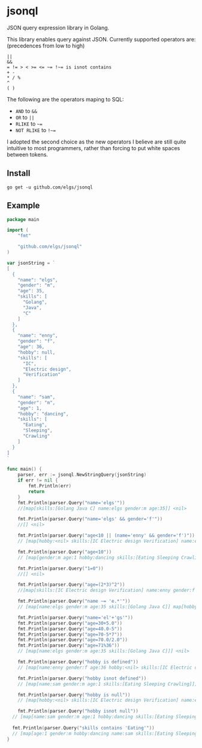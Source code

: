# jsonql
JSON query expression library in Golang.

This library enables query against JSON. Currently supported operators are: (precedences from low to high)

```
||
&&
= != > < >= <= ~= !~= is isnot contains
+ -
* / %
^
( )
```

The following are the operators maping to SQL:
* `AND` to `&&`
* `OR`	to `||`
* `RLIKE` to `~=`
* `NOT RLIKE` to `!~=`

I adopted the second choice as the new operators I believe are still quite intuitive to most programmers, rather than forcing to put white spaces between tokens.

## Install
`go get -u github.com/elgs/jsonql`

## Example
```go
package main

import (
	"fmt"

	"github.com/elgs/jsonql"
)

var jsonString = `
[
  {
    "name": "elgs",
    "gender": "m",
    "age": 35,
    "skills": [
      "Golang",
      "Java",
      "C"
    ]
  },
  {
    "name": "enny",
    "gender": "f",
    "age": 36,
    "hobby": null,
    "skills": [
      "IC",
      "Electric design",
      "Verification"
    ]
  },
  {
    "name": "sam",
    "gender": "m",
    "age": 1,
    "hobby": "dancing",
    "skills": [
      "Eating",
      "Sleeping",
      "Crawling"
    ]
  }
]
`

func main() {
	parser, err := jsonql.NewStringQuery(jsonString)
	if err != nil {
		fmt.Println(err)
		return
	}
	fmt.Println(parser.Query("name='elgs'"))
	//[map[skills:[Golang Java C] name:elgs gender:m age:35]] <nil>

	fmt.Println(parser.Query("name='elgs' && gender='f'"))
	//[] <nil>

	fmt.Println(parser.Query("age<10 || (name='enny' && gender='f')"))
	// [map[hobby:<nil> skills:[IC Electric design Verification] name:enny gender:f age:36] map[name:sam gender:m age:1 hobby:dancing skills:[Eating Sleeping Crawling]]] <nil>

	fmt.Println(parser.Query("age<10"))
	// [map[gender:m age:1 hobby:dancing skills:[Eating Sleeping Crawling] name:sam]] <nil>

	fmt.Println(parser.Query("1=0"))
	//[] <nil>

	fmt.Println(parser.Query("age=(2*3)^2"))
	//[map[skills:[IC Electric design Verification] name:enny gender:f age:36 hobby:<nil>]] <nil>

	fmt.Println(parser.Query("name ~= 'e.*'"))
	// [map[name:elgs gender:m age:35 skills:[Golang Java C]] map[hobby:<nil> skills:[IC Electric design Verification] name:enny gender:f age:36]] <nil>

	fmt.Println(parser.Query("name='el'+'gs'"))
	fmt.Println(parser.Query("age=30+5.0"))
	fmt.Println(parser.Query("age=40.0-5"))
	fmt.Println(parser.Query("age=70-5*7"))
	fmt.Println(parser.Query("age=70.0/2.0"))
	fmt.Println(parser.Query("age=71%36"))
	// [map[name:elgs gender:m age:35 skills:[Golang Java C]]] <nil>

	fmt.Println(parser.Query("hobby is defined"))
	// [map[name:enny gender:f age:36 hobby:<nil> skills:[IC Electric design Verification]] map[name:sam gender:m age:1 hobby:dancing skills:[Eating Sleeping Crawling]]] <nil>

	fmt.Println(parser.Query("hobby isnot defined"))
	// [map[name:sam gender:m age:1 skills:[Eating Sleeping Crawling]]] <nil>

	fmt.Println(parser.Query("hobby is null"))
	// [map[hobby:<nil> skills:[IC Electric design Verification] name:enny gender:f age:36]] <nil>

	fmt.Println(parser.Query("hobby isnot null"))
  // [map[name:sam gender:m age:1 hobby:dancing skills:[Eating Sleeping Crawling]]] <nil>
  
  fmt.Println(parser.Query("skills contains 'Eating'"))
  // [map[age:1 gender:m hobby:dancing name:sam skills:[Eating Sleeping Crawling]]] <nil>
}
```
